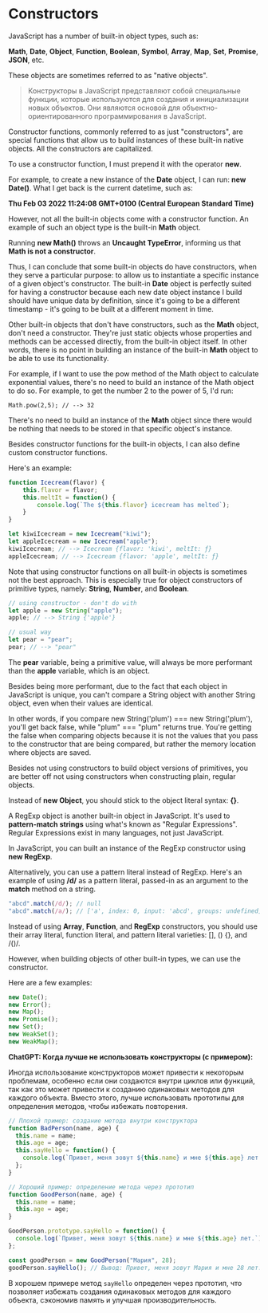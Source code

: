 # Constructors

JavaScript has a number of built-in object types, such as:

**Math**, **Date**, **Object**, **Function**, **Boolean**, **Symbol**, **Array**, **Map**, **Set**, **Promise**, **JSON**, etc.

These objects are sometimes referred to as "native objects".

> Конструкторы в JavaScript представляют собой специальные функции, которые используются для создания и инициализации новых объектов. Они являются основой для объектно-ориентированного программирования в JavaScript.

Constructor functions, commonly referred to as just "constructors", are special functions that allow us to build instances of these built-in native objects. All the constructors are capitalized.

To use a constructor function, I must prepend it with the operator **new**.

For example, to create a new instance of the **Date** object, I can run: **new Date()**. What I get back is the current datetime, such as:

**Thu Feb 03 2022 11:24:08 GMT+0100 (Central European Standard Time)** 

However, not all the built-in objects come with a constructor function. An example of such an object type is the built-in **Math** object.

Running **new Math()** throws an **Uncaught TypeError**, informing us that **Math is not a constructor**.

Thus, I can conclude that some built-in objects do have constructors, when they serve a particular purpose: to allow us to instantiate a specific instance of a given object's constructor. The built-in **Date** object is perfectly suited for having a constructor because each new date object instance I build should have unique data by definition, since it's going to be a different timestamp - it's going to be built at a different moment in time.

Other built-in objects that don't have constructors, such as the **Math** object, don't need a constructor. They're just static objects whose properties and methods can be accessed directly, from the built-in object itself. In other words, there is no point in building an instance of the built-in **Math** object to be able to use its functionality.

For example, if I want to use the pow method of the Math object to calculate exponential values, there's no need to build an instance of the Math object to do so. For example, to get the number 2 to the power of 5, I'd run:

```
Math.pow(2,5); // --> 32
```

There's no need to build an instance of the **Math** object since there would be nothing that needs to be stored in that specific object's instance.

Besides constructor functions for the built-in objects, I can also define custom constructor functions.

Here's an example:

```js
function Icecream(flavor) {
    this.flavor = flavor;
    this.meltIt = function() {
        console.log(`The ${this.flavor} icecream has melted`);
    }
}

let kiwiIcecream = new Icecream("kiwi");
let appleIcecream = new Icecream("apple");
kiwiIcecream; // --> Icecream {flavor: 'kiwi', meltIt: ƒ}
appleIcecream; // --> Icecream {flavor: 'apple', meltIt: ƒ}
```

Note that using constructor functions on all built-in objects is sometimes not the best approach. This is especially true for object constructors of primitive types, namely: **String**, **Number**, and **Boolean**.

```js
// using constructor - don't do with 
let apple = new String("apple");
apple; // --> String {'apple'}

// usual way
let pear = "pear";
pear; // --> "pear"
```

The **pear** variable, being a primitive value, will always be more performant than the **apple** variable, which is an object.

Besides being more performant, due to the fact that each object in JavaScript is unique, you can't compare a String object with another String object, even when their values are identical.

In other words, if you compare new String('plum') === new String('plum'), you'll get back false, while "plum" === "plum" returns true. You're getting the false when comparing objects because it is not the values that you pass to the constructor that are being compared, but rather the memory location where objects are saved.

Besides not using constructors to build object versions of primitives, you are better off not using constructors when constructing plain, regular objects.

Instead of **new Object**, you should stick to the object literal syntax: **{}**.



A RegExp object is another built-in object in JavaScript. It's used to **pattern-match strings** using what's known as "Regular Expressions". Regular Expressions exist in many languages, not just JavaScript.

In JavaScript, you can built an instance of the RegExp constructor using **new RegExp**. 

Alternatively, you can use a pattern literal instead of RegExp. Here's an example of using **/d/** as a pattern literal, passed-in as an argument to the **match** method on a string.

```js
"abcd".match(/d/); // null
"abcd".match(/a/); // ['a', index: 0, input: 'abcd', groups: undefined]
```

Instead of using **Array**, **Function**, and **RegExp** constructors, you should use their array literal, function literal, and pattern literal varieties: [], () {}, and /()/.



However, when building objects of other built-in types, we can use the constructor.

Here are a few examples:

```js
new Date();
new Error();
new Map();
new Promise();
new Set();
new WeakSet();
new WeakMap();
```





**ChatGPT: Когда лучше не использовать конструкторы (с примером):**

Иногда использование конструкторов может привести к некоторым проблемам, особенно если они создаются внутри циклов или функций, так как это может привести к созданию одинаковых методов для каждого объекта. Вместо этого, лучше использовать прототипы для определения методов, чтобы избежать повторения.

```js
// Плохой пример: создание метода внутри конструктора
function BadPerson(name, age) {
  this.name = name;
  this.age = age;
  this.sayHello = function() {
    console.log(`Привет, меня зовут ${this.name} и мне ${this.age} лет.`);
  };
}

// Хороший пример: определение метода через прототип
function GoodPerson(name, age) {
  this.name = name;
  this.age = age;
}

GoodPerson.prototype.sayHello = function() {
  console.log(`Привет, меня зовут ${this.name} и мне ${this.age} лет.`);
};

const goodPerson = new GoodPerson("Мария", 28);
goodPerson.sayHello(); // Вывод: Привет, меня зовут Мария и мне 28 лет.

```

В хорошем примере метод `sayHello` определен через прототип, что позволяет избежать создания одинаковых методов для каждого объекта, сэкономив память и улучшая производительность.
